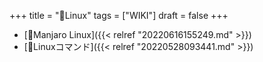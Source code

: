 +++
title = "📝Linux"
tags = ["WIKI"]
draft = false
+++

-   [📝Manjaro Linux]({{< relref "20220616155249.md" >}})
-   [📝Linuxコマンド]({{< relref "20220528093441.md" >}})
